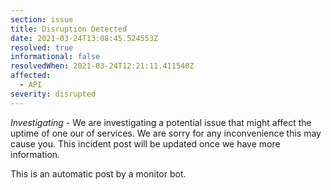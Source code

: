 ```yaml
---
section: issue
title: Disruption Detected
date: 2021-03-24T13:08:45.524553Z
resolved: true
informational: false
resolvedWhen: 2021-03-24T12:21:11.411540Z
affected:
  - API
severity: disrupted
---
```

*Investigating* - We are investigating a potential issue that might affect the uptime of one our of services. We are sorry for any inconvenience this may cause you. This incident post will be updated once we have more information.

This is an automatic post by a monitor bot.
        
